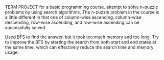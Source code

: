 TERM PROJECT for a basic programming course. attempt to solve n-puzzle problems by using search algorithms. The n-puzzle problem in the course is a little different in that one of column-wise ascending, column-wise descending, row-wise ascending, and row-wise ascending can be successfully solved.


Used BFS to find the answer, but it took too much memory and too long. Try to improve the BFS by starting the search from both start and end states at the same time, which can effectively reduce the search time and memory usage.

